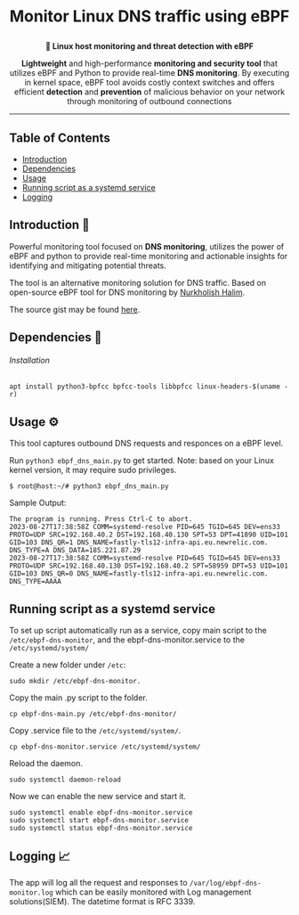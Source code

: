 <h1 align="center">
  <p>Monitor Linux DNS traffic using eBPF</p>
</h1>
<p align="center"><b> 🔎 Linux host monitoring and threat detection with eBPF</b></p>

<p align="center"><b>Lightweight</b> and high-performance <b>monitoring and security tool</b> that utilizes eBPF and Python to provide real-time <b>DNS monitoring</b>. By executing in kernel space, eBPF tool avoids costly context switches and offers efficient <b>detection</b> and <b>prevention</b> of malicious behavior on your network through monitoring of outbound connections</p>
<div align='center'>
  
</a>

</div>

  ---

## Table of Contents

- [Introduction](#introduction-)
- [Dependencies](#dependencies-)
- [Usage](#usage-)
- [Running script as a systemd service](#running-script-as-a-systemd-service)
- [Logging](#logging-)

<!-- END doctoc generated TOC please keep comment here to allow auto update -->

##  Introduction 🌼

Powerful monitoring tool focused on <b>DNS monitoring</b>, utilizes the power of eBPF and python to provide real-time monitoring and actionable insights for identifying and mitigating potential threats.
  
The tool is an alternative monitoring solution for DNS traffic.
Based on open-source eBPF tool for DNS monitoring by [Nurkholish Halim](https://medium.com/@nurkholish.halim/a-deep-dive-into-ebpf-writing-an-efficient-dns-monitoring-2c9dea92abdf).

The source gist may be found [here](https://gist.github.com/oghie/b4e3accf1f87afcb939f884723e2b462).
  
 ##  Dependencies 🧵
 ###### Installation
 
  `apt install python3-bpfcc bpfcc-tools libbpfcc linux-headers-$(uname -r)`
  
 ##  Usage ⚙
  This tool captures outbound DNS requests and responces on a eBPF level.

Run `python3 ebpf_dns_main.py` to get started. Note: based on your Linux kernel version, it may require sudo privileges.

```
$ root@host:~/# python3 ebpf_dns_main.py
```

Sample Output:

```
The program is running. Press Ctrl-C to abort.
2023-08-27T17:38:58Z COMM=systemd-resolve PID=645 TGID=645 DEV=ens33 PROTO=UDP SRC=192.168.40.2 DST=192.168.40.130 SPT=53 DPT=41890 UID=101 GID=103 DNS_QR=1 DNS_NAME=fastly-tls12-infra-api.eu.newrelic.com. DNS_TYPE=A DNS_DATA=185.221.87.29
2023-08-27T17:38:58Z COMM=systemd-resolve PID=645 TGID=645 DEV=ens33 PROTO=UDP SRC=192.168.40.130 DST=192.168.40.2 SPT=58959 DPT=53 UID=101 GID=103 DNS_QR=0 DNS_NAME=fastly-tls12-infra-api.eu.newrelic.com. DNS_TYPE=AAAA
```
 ## Running script as a systemd service 
 To set up script automatically run as a service, copy main script to the `/etc/ebpf-dns-monitor`, and the ebpf-dns-monitor.service to the `/etc/systemd/system/`

Create a new folder under `/etc`:
 ```
 sudo mkdir /etc/ebpf-dns-monitor.
 ```
Copy the main .py script to the folder.
 ```
 cp ebpf-dns-main.py /etc/ebpf-dns-monitor/
 ```
Copy .service file to the `/etc/systemd/system/`.
 ```
 cp ebpf-dns-monitor.service /etc/systemd/system/
 ```
Reload the daemon.
 ```
 sudo systemctl daemon-reload
 ```
Now we can enable the new service and start it.
 ```
 sudo systemctl enable ebpf-dns-monitor.service
 sudo systemctl start ebpf-dns-monitor.service
 sudo systemctl status ebpf-dns-monitor.service
 ```


 ##  Logging 📈

The app will log all the request and responses to `/var/log/ebpf-dns-monitor.log` which can be easily monitored with Log management solutions(SIEM). 
The datetime format is RFC 3339.
